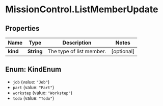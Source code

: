 # MissionControl.ListMemberUpdate

## Properties
Name | Type | Description | Notes
------------ | ------------- | ------------- | -------------
**kind** | **String** | The type of list member. | [optional] 

<a name="KindEnum"></a>
## Enum: KindEnum

* `job` (value: `"Job"`)
* `part` (value: `"Part"`)
* `workstep` (value: `"Workstep"`)
* `todo` (value: `"Todo"`)

